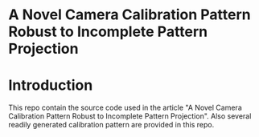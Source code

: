 # A Novel Camera Calibration Pattern Robust to Incomplete Pattern Projection

# Introduction

This repo contain the source code used in the article "A Novel Camera Calibration Pattern Robust to Incomplete Pattern Projection". Also several readily generated calibration pattern are provided in this repo.